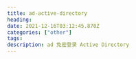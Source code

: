 ```yaml
---
title: ad-active-directory
heading: 
date: 2021-12-16T03:12:45.870Z
categories: ["other"]
tags: 
description: ad 免密登录 Active Directory
---
```





[](https://www.w3cschool.cn/tomcat/6wds1ka3.html)